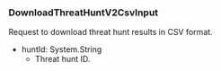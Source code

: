 ### DownloadThreatHuntV2CsvInput
Request to download threat hunt results in CSV format.

- huntId: System.String
  - Threat hunt ID.
